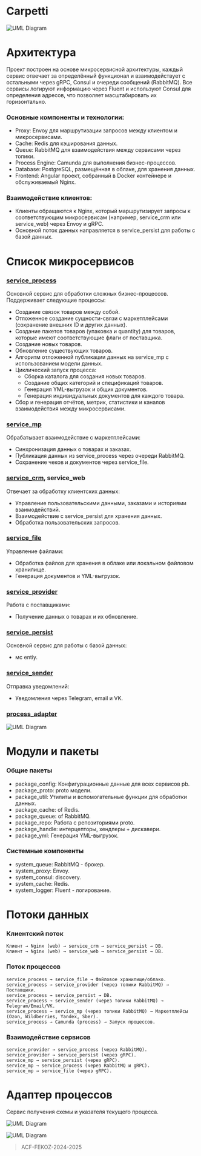 # Carpetti
![UML Diagram](https://www.plantuml.com/plantuml/png/dLXVQzH047yFv3iivuEAz4NmfTHIFH4VB5IBb89Gqjms3Sq_DqdRGmGL5C47GLzyyZEKQl6ijlqAUz_8sTsOsztC9V4EZcHdV_kRcTsPsRbRomkF5MKSkKv-42QPnxoOCEeNNX94T6Lbb-vxXs7ALbV9IzSXy65fcOo6AKie8xVlkCuhrt6TwuH_urVJr_oC_u3lR_XUy0a_8_mFFCvXudBwXf_1yvHFuEsIdxfEhOOCSieEGv_kP2prQPuFY9UJIhQXH6HbPJtqMLf9mPvhzx8i2dsl2DC49OipdMSzMu32Px7ECMJn0YH7T5SdsQAx2v3iXH7LMHx2U04QsE33S4IPjSDIjWWTPNcO5mQR4Yr0bjF4icnJIhgesiBlYf_mSmYyjusGopp_m0lepZYEfCfgl1r7e6z33OIgW7bZT26ZMQglV0hZdalB8ZIKFeDnpwLmW8MXTaC8UYxsFN-VFazkvEEyeB4QtjJ9XaBIaspVIqPLJ5QYHrBIS_cBafQQBN9esF94IFewbYPxOM1u8YNOSXakNw0WoPYOVeGm4P4p_Q2YPlh934vb7cpxyHYifSbXEbPcgfaDCG5gDkL8Q8d2OB_OZKgAyO2XUHa1aNhHcOPIyXzKrM4oEWfpWwWwn9uyKHe4b07HGm0aXSxqM4xre88I1mH942R7v1QvbmHbv375T2JBNHT1LVY1PEZ5SC5uLIZKnHyba4VvcV-499_0JNCfi__Nz0qSxQdCV_lI8NpIg0b6w2-DqgDaQLNVIQ76kel-eRJCxyA85E_2o5Jk0bKsjODK9dQXP8PrwfE9f6q2NAHp87C1bZbDWEbvSzwqj3bld41pMcr-3H3NUEkkOW3JHmHXEOaWJ2yHWEac0Z3yHEOjHqMhqUee1Z0THH2MemZ2T1G1c8uY0CDHPDvoL7P3xOvW4CiJ36AwWY6CpCO0st5arX3LRRMREm_Mp6mKrYWbACekIYYeEgiPhchmEkp7KRRvEAgolePLVM2xHXnaASH1vcxXc7eREgyS0cyNig6ua9Y9k8Oc4d86mnCXSft1C0hXkXtKUk2YT9qZBTIr1WDiqxgD6b3NWTRvBK6Cr0pp3D1icmEnZstmuFwWvPhKSgCByoy8Et6sHJXC7MKNQZsRVmcgSLl-cYkxSPRbsctL6s7i948mCng2zIk_a97t7HgXa-bxqU4I_dtM_qxV6Vql_pL_kxG-jGEaEaVKHcpU24iCiDN82mjW55uKqJmG56M5DWgoAeI9SPs81W0W4Ts3GxmhFwxJ-16xJ7I10Cn-gYoJwftSM4z7PKHlYlcw1rucwfKCqpXB4oWZCprKr3kXNrYo1a_vvyvV)



# Архитектура
Проект построен на основе микросервисной архитектуры, каждый сервис отвечает за определённый функционал и взаимодействует с остальными через gRPC, Consul и очереди сообщений (RabbitMQ). Все сервисы логируют информацию через Fluent и используют Consul для определения адресов, что позволяет масштабировать их горизонтально.

### Основные компоненты и технологии:
- Proxy: Envoy для маршрутизации запросов между клиентом и микросервисами.
- Cache: Redis для кэширования данных.
- Queue: RabbitMQ для взаимодействия между сервисами через топики.
- Process Engine: Camunda для выполнения бизнес-процессов.
- Database: PostgreSQL, размещённая в облаке, для хранения данных.
- Frontend: Angular проект, собранный в Docker контейнере и обслуживаемый Nginx.

### Взаимодействие клиентов:
- Клиенты обращаются к Nginx, который маршрутизирует запросы к соответствующим микросервисам (например, service_crm или service_web) через Envoy и gRPC.
- Основной поток данных направляется в service_persist для работы с базой данных.



# Список микросервисов
### [service_process](https://github.com/carpetti/service_process)
  Основной сервис для обработки сложных бизнес-процессов. Поддерживает следующие процессы:
  - Создание связок товаров между собой.
  - Отложенное создание сущности-связи с маркетплейсами (сохранение внешних ID и других данных).
  - Создание пакетов товаров (упаковка и quantity) для товаров, которые имеют соответствующие флаги от поставщика.
  - Создание новых товаров.
  - Обновление существующих товаров.
  - Алгоритм отложенной публикации данных на service_mp с использованием модели данных.
  - Циклический запуск процесса:
    + Сборка каталога для создания новых товаров.
    + Создание общих категорий и спецификаций товаров.
    + Генерация YML-выгрузок и общих документов.
    + Генерация индивидуальных документов для каждого товара.
  - Сбор и генерация отчётов, метрик, статистики и каналов взаимодействия между микросервисами.

### [service_mp](https://github.com/carpetti/service_mp)
  Обрабатывает взаимодействие с маркетплейсами:
  - Синхронизация данных о товарах и заказах.
  - Публикация данных из service_process через очереди RabbitMQ.
  - Сохранение чеков и документов через service_file.

### [service_crm](https://github.com/carpetti/service_crm), service_web
  Отвечает за обработку клиентских данных:
  - Управление пользовательскими данными, заказами и историями взаимодействий.
  - Взаимодействие с service_persist для хранения данных.
  - Обработка пользовательских запросов.

### [service_file](https://github.com/carpetti/service_file)
  Управление файлами:
  - Обработка файлов для хранения в облаке или локальном файловом хранилище.
  - Генерация документов и YML-выгрузок.

### [service_provider](https://github.com/carpetti/service_provider)
  Работа с поставщиками:
  - Получение данных о товарах и их обновление.

### [service_persist](https://github.com/carpetti/service_persist)
  Основной сервис для работы с базой данных:
  - мс entiy.

### [service_sender](https://github.com/carpetti/service_sender)
  Отправка уведомлений:
  - Уведомления через Telegram, email и VK.

### [process_adapter](https://github.com/carpetti/process_provider)

![UML Diagram](https://www.plantuml.com/plantuml/png/ZLNDQjmm4BuR_0vYBsaFeIzGIY0a4AZ1YGyz5grN2IQsR2HvcwK4akPK2Wtq0VeCsz8bctIRliBeZJgMx5t_h9RknPfllXdDIDze3wIYGfLPwdjx1Bx33_qPvlgUw5lzIT_eEtZ2xvs-WJb2iAnWMC1AV_4ztojeV4al61cTy7D1fH9bh4h1HkIZxn7ynNbMv9nnHKPdR9B84Q6IY6erzDFnE571gQKOOy09Swak18jEtnfMOSrXhiESop8rdDWi1umZFird91JvrSpGM6KFyz2iv1Dg4zcrxrrt6e-Oc2OnazjQbjRtlX0vCcppDHPQQ5V8D9amqOinc3CeAzhq87HdPq8cKdMIMyWP4ekiJJyy2vpK3spSfhvZOoVrF4bPctkCjfCi6U-TI6IG_fKSNIacE4r9D9EAPLkl9g3YagaYfR7TFzlO0svK5aMQuFdOhHjhg1Q4kPBa1NRywbZaN65vBwruhAkk5EVi6pp079QmWcVuXVFqQERg9yxNlU_LRBA__wOHflaOe7q10zISzORHTgqlU4FTvQvjGzdCMLUzE-DRb6QQtT7sthVurrFdZgrqxlOs4kdDKAVqPXPtSNhj1U5_U7jzTsCwBLV6zgEszNVIDGyrFEklA9u_AA45GUqu58LEVKiGd-CZ_WGBHF_2Ryl0Y1KisnM-hdRgJCDQyBqpgz-Y0opG_7ly0m00)



# Модули и пакеты
### Общие пакеты
- package_config: Конфигурационные данные для всех сервисов pb.
- package_proto: proto модели.
- package_util: Утилиты и вспомогательные функции для обработки данных.
- package_cache: of Redis.
- package_queue: of RabbitMQ.
- package_repo: Работа с репозиториями proto.
- package_handle: интерцепторы, хендлеры + дискавери.
- package_yml: Генерация YML-выгрузок.

### Системные компоненты
- system_queue: RabbitMQ - брокер. 
- system_proxy: Envoy.
- system_consul: discovery.
- system_cache: Redis.
- system_logger: Fluent - логирование.



# Потоки данных
### Клиентский поток
```
Клиент → Nginx (web) → service_crm → service_persist → DB.
Клиент → Nginx (web) → service_web → service_persist → DB.
```

### Поток процессов
```
service_process → service_file → Файловое хранилище/облако.
service_process → service_provider (через топики RabbitMQ) → Поставщики.
service_process → service_persist → DB.
service_process → service_sender (через топики RabbitMQ) → Telegram/Email/VK.
service_process → service_mp (через топики RabbitMQ) → Маркетплейсы (Ozon, Wildberries, Yandex, Sber).
service_process → Camunda (process) → Запуск процессов.
```

### Взаимодействие сервисов
```
service_provider → service_process (через RabbitMQ).
service_provider → service_persist (через gRPC).
service_mp → service_persist (через gRPC).
service_mp → service_process (через RabbitMQ и gRPC).
service_mp → service_file (через gRPC).
```

# Адаптер процессов
Сервис получения схемы и указателя текущего процесса.

![UML Diagram](https://www.plantuml.com/plantuml/png/bLNRQjj047qt-1_c1uBV2qaDxWMJbq0AVRQbRRCWhugqIXDCmOxRfZIbXZwLGcz_e9WQkt4i_yBi7tLs9JcI8WaNWx7MEsVFp3bdrVPbpvF1m6asceqddYiax1t0S_-OUQVSOl00y1j6kARF76_K1U0DlFQRZPub-MbFCZ0rpGQ0SEd9uozF9EX7e9qOKbc8AzZN3olrMLq2NkC6S86XckACLfTwCnEsgTU_4n955Z-9nH_Su5ADDJ1evCmHkl9klwwESQZo2yxL2DTgeYxK9pWREA36wXsrSwkkTDS0zvlPqiZW_A3waJa_Cip370w0pOeuDQI-4g6t617WBOtYFS5EWRgBw8lM8bgP4_fOJVAZJITBpOmq4JNAZ-y_kY4XrgQJ5RMmnYNESxWOblS4K2FIBv9YOQfdr9KUjvdMd9HR6WUPSvgDib6rgOl4X-siAJiEPoLdTLmXc2LhTXm7VT_oU9zbtBhzlo1DeO_VH7f1fCDqC15Uguzn0dAsYwTK3byueDCR1CBk4VpJny-WzSfpBURxUrnGiy9Y3_k1pmMj7BBp_M70xJSnHbfMf4XUeKHDr2LPHm_QPY-uu9AxeciNJ1IJt8tE7KnhQ1E9rfbMeOx8J5sHsXHEi2hIK3LqpIAMJiFaKhfDrYHrNBLOtybgOvFD2F_6TyD6JRGsHhUyozKq2OaZuSXrdPB9vC1BOrBlXce_r4lW1KBo0MkPQYxFjzRmMyD4dcwoqatTiRi_xgDMkAHAE8hdxlhbRwXSu3EWbT5zn7qhpNV5bgEWxt3_PFjg07EHZjK7hGc9jZH-cAKHpjmm_m00)

![UML Diagram](https://www.plantuml.com/plantuml/png/hLPRInj157vk8F_Xi4zjGV87hDhQ8j8NeNqJ7pQxemx6MTbBgGIX9hMbLHIaK2ZOFlGFf371c9Zu5sR-KS-PlMGlsLff7m8xv_ATspTdikJvfki7kurgfLhnThZOCrrp5qpBvs-ulm_DQWNWcMdjRBbE8Enbf-6uy_Fmr3Rtq8B1mWAikEP-jN900DNAmyUFO6vk0OnbHmXc-GO9aqEeUXNKFSlbTMP05ahRfhJQMdwJ7Jd6tqXZyKqmrkLt-KjzbdqvL2sGmzX0TZP07Sg9l98zae7iWdg7NpTaeuuofei6-DjCK7qKPrr-8NT3_a3_aMghZmW_bWFPHzLa6avs26L42ZccumQcnHeUcm9ToBvgpOOAyqB7Oyhc5fERg0zeVeXfTmo248xFmELRspwT05PUl8RQdkjOpFFckC1n2OijrWEF2vIyPFjFcW6t3yYO2Lkxnvca4nYebZe1csromNtkY5LxTlYyNvmucXpXuKOTtzElhNj-XUrleN2apkwkSffbhMbZRRMtHCy7siODXCztMIqcQD8IhzQC_5SZoMgnAqXkNmF3ckCqGdB_iUQMpdkWlmPOoO3urSVwkoICQayGg2-e8VsGU7ABnnwnHPqciDTQd6AYQcT0VePHKKTG6gQBUDZw483QtqR-ZKWpa5UWipkYIEfCVKAZwvc9Pu9ynG08WnKCOxoubFna_cesP9RkSnm7hsbKICY_0XjEPbskwMsESleFGF2FCzPKkk_5AEb29jD2mTX7lacRhYJZkxTHk2HnRqverSHXRgEQIDX1FABU2MqYecIFRcOEgdH1wYf3bYRpU4_foyjqc4kYUJUaPcPBd6DCCkW1aYVJGCtdyZ4c6FZAb2xTANfksM8w1TgSvXgkWGiFrbfGRt1lk_XSbNeyvvuL2_9EoKtN-OrcaMBcMCkMUf72gbricwR4HRQX-1wDgMs0fw5sxQQwfKcHMbmfFkGOaQ-az7LEBI7TDzmQqH1pOuoryMYMy0l_fFm6)


> ACF-FEKOZ-2024-2025
